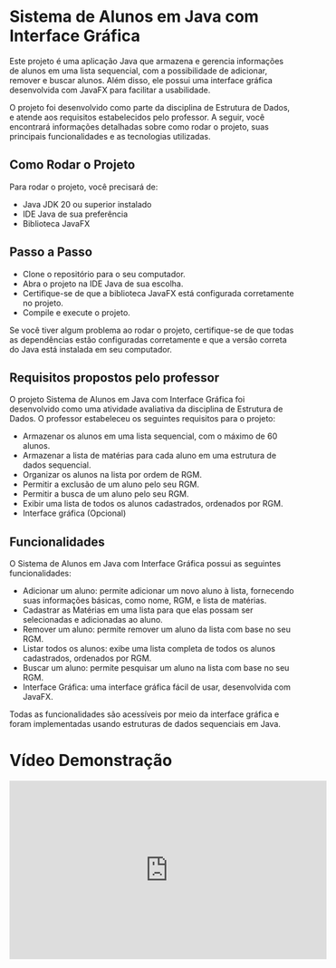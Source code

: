 # Sistema de Alunos em Java com Interface Gráfica

Este projeto é uma aplicação Java que armazena e gerencia informações de alunos em uma lista sequencial, com a possibilidade de adicionar, remover e buscar alunos. Além disso, ele possui uma interface gráfica desenvolvida com JavaFX para facilitar a usabilidade.

O projeto foi desenvolvido como parte da disciplina de Estrutura de Dados, e atende aos requisitos estabelecidos pelo professor. A seguir, você encontrará informações detalhadas sobre como rodar o projeto, suas principais funcionalidades e as tecnologias utilizadas.

## Como Rodar o Projeto
Para rodar o projeto, você precisará de:

- Java JDK 20 ou superior instalado
- IDE Java de sua preferência
- Biblioteca JavaFX

## Passo a Passo
- Clone o repositório para o seu computador.
- Abra o projeto na IDE Java de sua escolha.
- Certifique-se de que a biblioteca JavaFX está configurada corretamente no projeto.
- Compile e execute o projeto.

Se você tiver algum problema ao rodar o projeto, certifique-se de que todas as dependências estão configuradas corretamente e que a versão correta do Java está instalada em seu computador.

## Requisitos propostos pelo professor
O projeto Sistema de Alunos em Java com Interface Gráfica foi desenvolvido como uma atividade avaliativa da disciplina de Estrutura de Dados. O professor estabeleceu os seguintes requisitos para o projeto:

- Armazenar os alunos em uma lista sequencial, com o máximo de 60 alunos.
- Armazenar a lista de matérias para cada aluno em uma estrutura de dados sequencial.
- Organizar os alunos na lista por ordem de RGM.
- Permitir a exclusão de um aluno pelo seu RGM.
- Permitir a busca de um aluno pelo seu RGM.
- Exibir uma lista de todos os alunos cadastrados, ordenados por RGM.
- Interface gráfica (Opcional)

## Funcionalidades
O Sistema de Alunos em Java com Interface Gráfica possui as seguintes funcionalidades:

- Adicionar um aluno: permite adicionar um novo aluno à lista, fornecendo suas informações básicas, como nome, RGM, e lista de matérias.
- Cadastrar as Matérias em uma lista para que elas possam ser selecionadas e adicionadas ao aluno.
- Remover um aluno: permite remover um aluno da lista com base no seu RGM.
- Listar todos os alunos: exibe uma lista completa de todos os alunos cadastrados, ordenados por RGM.
- Buscar um aluno: permite pesquisar um aluno na lista com base no seu RGM.
- Interface Gráfica: uma interface gráfica fácil de usar, desenvolvida com JavaFX.

Todas as funcionalidades são acessíveis por meio da interface gráfica e foram implementadas usando estruturas de dados sequenciais em Java.

# Vídeo Demonstração
<iframe width="560" height="315" src="https://youtu.be/2RsvrPISLbk" frameborder="0" allowfullscreen></iframe>
